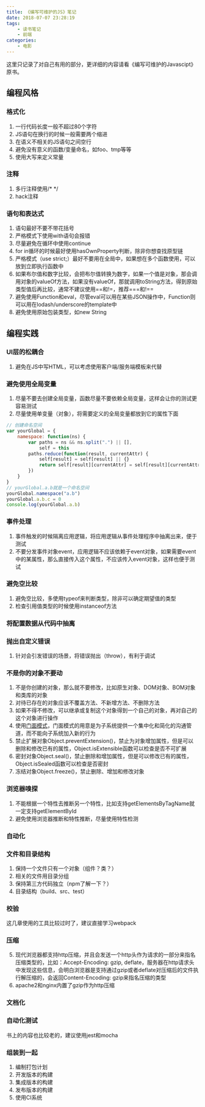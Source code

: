 ```yaml
---
title: 《编写可维护的JS》笔记
date: 2018-07-07 23:28:19
tags:
    - 读书笔记
    - 前端
categories:
    - 电影
---
```


这里只记录了对自己有用的部分，更详细的内容请看《编写可维护的Javascipt》原书。
## 编程风格
### 格式化

 1. 一行代码长度一般不超过80个字符
 2. JS语句在换行的时候一般需要两个缩进
 3. 在语义不相关的JS语句之间空行
 4. 避免没有意义的函数/变量命名，如foo、tmp等等
 5. 使用大写来定义常量

### 注释
 1. 多行注释使用/* */
 2. hack注释
<!-- more -->
### 语句和表达式

 1. 语句最好不要不带花括号
 2. 严格模式下使用with语句会报错
 3. 尽量避免在循环中使用continue
 4. for in循环的时候最好使用hasOwnProperty判断，除非你想查找原型链
 5. 严格模式（use strict;）最好不要用在全局中，如果想在多个函数使用，可以放到立即执行函数中
 6. 如果布尔值和数字比较，会把布尔值转换为数字，如果一个值是对象，那会调用对象的valueOf方法，如果没有valueOf，那就调用toString方法，得到原始类型值后再比较，通常不建议使用==和!=，推荐===和!==
 7. 避免使用Function和eval，尽管eval可以用在某些JSON操作中，Function则可以用在lodash/underscore的template中
 8. 避免使用原始包装类型，如new String

## 编程实践
### UI层的松耦合

 1. 避免在JS中写HTML，可以考虑使用客户端/服务端模板来代替

### 避免使用全局变量

 1. 尽量不要去创建全局变量，函数尽量不要依赖全局变量，这样会让你的测试更容易测试
 2. 尽量使用单变量（对象），将需要定义的全局变量都放到它的属性下面
```javascript
// 创建命名空间
var yourGlobal = {
    namespace: function(ns) {
        var paths = ns && ns.split(".") || [],
            self = this
        paths.reduce(function(result, currentAttr) {
            self[result] = self[result] || {}
            return self[result][currentAttr] = self[result][currentAttr] || {}
        })  
    }
}
// yourGlobal.a.b就是一个命名空间
yourGlobal.namespace("a.b")
yourGlobal.a.b.c = 0
console.log(yourGlobal.a.b)
```

### 事件处理

 1. 事件触发的时候隔离应用逻辑，将应用逻辑从事件处理程序中抽离出来，便于测试
 2. 不要分发事件对象event，应用逻辑不应该依赖于event对象，如果需要event中的某属性，那么直接传入这个属性，不应该传入event对象，这样也便于测试

### 避免空比较

 1. 避免空比较，多使用typeof来判断类型，除非可以确定期望值的类型
 2. 检查引用值类型的时候使用instanceof方法

### 将配置数据从代码中抽离
### 抛出自定义错误

 1. 针对会引发错误的场景，将错误抛出（throw），有利于调试

### 不是你的对象不要动

 1. 不是你创建的对象，那么就不要修改，比如原生对象、DOM对象、BOM对象和类库的对象
 2. 对待已存在的对象应该不覆盖方法、不新增方法、不删除方法
 3. 如果不得不修改，可以继承或复制这个对象得到一个自己的对象，再对自己的这个对象进行操作
 4. 使用[门面模式][1]，门面模式的用意是为子系统提供一个集中化和简化的沟通管道，而不能向子系统加入新的行为
 5. 禁止扩展对象Object.preventExtension()，禁止为对象增加属性，但是可以删除和修改已有的属性，Object.isExtensible函数可以检查是否不可扩展
 6. 密封对象Object.seal()，禁止删除和增加属性，但是可以修改已有的属性，Object.isSealed函数可以检查是否密封
 7. 冻结对象Object.freeze()，禁止删除、增加和修改对象

### 浏览器嗅探

 1. 不能根据一个特性去推断另一个特性，比如支持getElementsByTagName就一定支持getElementById
 2. 避免使用浏览器推断和特性推断，尽量使用特性检测

### 自动化
### 文件和目录结构

 1. 保持一个文件只有一个对象（组件？类？）
 2. 相关的文件用目录分组
 3. 保持第三方代码独立（npm了解一下？）
 4. 目录结构（build、src、test）
### 校验
这几章使用的工具比较过时了，建议直接学习webpack
### 压缩
 5. 现代浏览器都支持http压缩，并且会发送一个http头作为请求的一部分来指名压缩类型的，比如：Accept-Encoding: gzip, deflate，服务器在http请求头中发现这些信息，会明白浏览器是支持通过gzip或者deflate对压缩后的文件执行解压缩的，会返回Content-Encoding: gzip来指名压缩的类型
 6. apache2和nginx内置了gzip作为http压缩
### 文档化
### 自动化测试
书上的内容也比较老的，建议使用jest和mocha
### 组装到一起
 1. 编制打包计划
 2. 开发版本的构建
 3. 集成版本的构建
 4. 发布版本的构建
 5. 使用CI系统

  [1]: http://www.cnblogs.com/skywang/articles/1375447.html